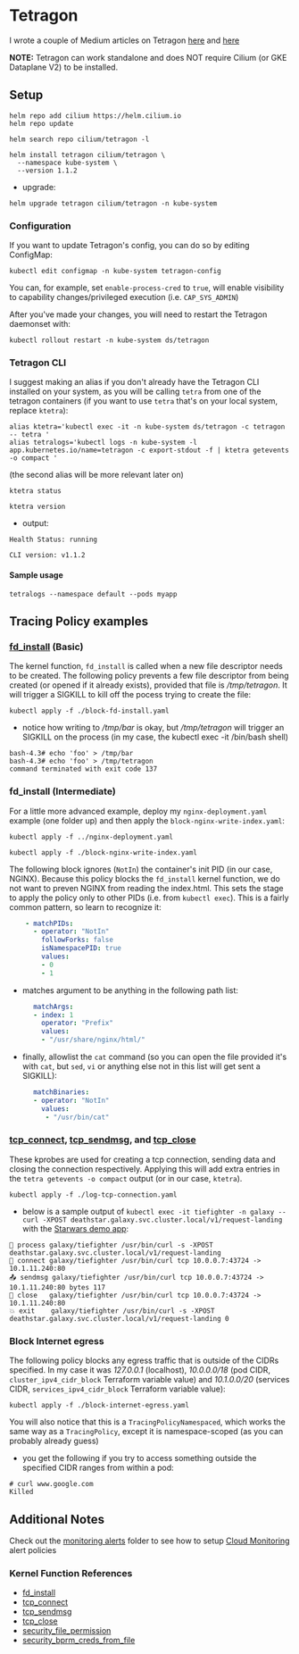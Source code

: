 # Tetragon

I wrote a couple of Medium articles on Tetragon [here](https://medium.com/@glen.yu/getting-started-with-tetragon-on-gke-2c11549720b0) and [here](https://medium.com/google-cloud/google-cloud-logging-and-cloud-monitoring-example-with-tetragon-5eb2012066d4)

**NOTE:** Tetragon can work standalone and does NOT require Cilium (or GKE Dataplane V2) to be installed.


## Setup
```console
helm repo add cilium https://helm.cilium.io
helm repo update

helm search repo cilium/tetragon -l

helm install tetragon cilium/tetragon \
  --namespace kube-system \
  --version 1.1.2
```

- upgrade:
```console
helm upgrade tetragon cilium/tetragon -n kube-system
```

### Configuration
If you want to update Tetragon's config, you can do so by editing ConfigMap:
```console
kubectl edit configmap -n kube-system tetragon-config
```
You can, for example, set `enable-process-cred` to `true`, will enable visibility to capability changes/privileged execution (i.e. `CAP_SYS_ADMIN`)

After you've made your changes, you will need to restart the Tetragon daemonset with:
```console
kubectl rollout restart -n kube-system ds/tetragon
```

### Tetragon CLI
I suggest making an alias if you don't already have the Tetragon CLI installed on your system, as you will be calling `tetra` from one of the tetragon containers (if you want to use `tetra` that's on your local system, replace `ktetra`):

```console
alias ktetra='kubectl exec -it -n kube-system ds/tetragon -c tetragon -- tetra '
alias tetralogs='kubectl logs -n kube-system -l app.kubernetes.io/name=tetragon -c export-stdout -f | ktetra getevents -o compact '
```
(the second alias will be more relevant later on)


```console
ktetra status

ktetra version
```

- output:
```
Health Status: running

CLI version: v1.1.2
```

#### Sample usage
```console
tetralogs --namespace default --pods myapp
```


## Tracing Policy examples

### [fd_install](https://elixir.bootlin.com/linux/v6.6.7/source/fs/file.c#L602) (Basic)
The kernel function, `fd_install` is called when a new file descriptor needs to be created.  The following policy prevents a few file descriptor from being created (or opened if it already exists), provided that file is */tmp/tetragon*.  It will trigger a SIGKILL to kill off the pocess trying to create the file:
```console
kubectl apply -f ./block-fd-install.yaml
```

- notice how writing to */tmp/bar* is okay, but */tmp/tetragon* will trigger an SIGKILL on the process (in my case, the kubectl exec -it /bin/bash shell)
```
bash-4.3# echo 'foo' > /tmp/bar
bash-4.3# echo 'foo' > /tmp/tetragon
command terminated with exit code 137
```

### fd_install (Intermediate)
For a little more advanced example, deploy my `nginx-deployment.yaml` example (one folder up) and then apply the `block-nginx-write-index.yaml`:
```console
kubectl apply -f ../nginx-deployment.yaml

kubectl apply -f ./block-nginx-write-index.yaml
```

The following block ignores (`NotIn`) the container's init PID (in our case, NGINX).  Because this policy blocks the `fd_install` kernel function, we do not want to preven NGINX from reading the index.html.  This sets the stage to apply the policy only to other PIDs (i.e. from `kubectl exec`).  This is a fairly common pattern, so learn to recognize it:
```yaml
    - matchPIDs:
      - operator: "NotIn"
        followForks: false
        isNamespacePID: true
        values:
        - 0
        - 1
```

- matches argument to be anything in the following path list:
```yaml
      matchArgs:
      - index: 1
        operator: "Prefix"
        values:
        - "/usr/share/nginx/html/"
```

- finally, allowlist the `cat` command (so you can open the file provided it's with `cat`, but `sed`, `vi` or anything else not in this list will get sent a SIGKILL):
```yaml
      matchBinaries:
      - operator: "NotIn"
        values:
         - "/usr/bin/cat"
```


### [tcp_connect](https://elixir.bootlin.com/linux/v6.6.7/source/net/ipv4/tcp_output.c#L3946), [tcp_sendmsg](https://elixir.bootlin.com/linux/v6.6.7/source/net/ipv4/tcp.c#L1335), and [tcp_close](https://elixir.bootlin.com/linux/v6.6.7/source/net/ipv4/tcp.c#L2918)
These kprobes are used for creating a tcp connection, sending data and closing the connection respectively.  Applying this will add extra entries in the `tetra getevents -o compact` output (or in our case, `ktetra`).

```console
kubectl apply -f ./log-tcp-connection.yaml
```

- below is a sample output of `kubectl exec -it tiefighter -n galaxy -- curl -XPOST deathstar.galaxy.svc.cluster.local/v1/request-landing` with the [Starwars demo app](../cilium/starwars-demo/http-sw-app.yaml):
```
🚀 process galaxy/tiefighter /usr/bin/curl -s -XPOST deathstar.galaxy.svc.cluster.local/v1/request-landing
🔌 connect galaxy/tiefighter /usr/bin/curl tcp 10.0.0.7:43724 -> 10.1.11.240:80
📤 sendmsg galaxy/tiefighter /usr/bin/curl tcp 10.0.0.7:43724 -> 10.1.11.240:80 bytes 117
🧹 close   galaxy/tiefighter /usr/bin/curl tcp 10.0.0.7:43724 -> 10.1.11.240:80
💥 exit    galaxy/tiefighter /usr/bin/curl -s -XPOST deathstar.galaxy.svc.cluster.local/v1/request-landing 0
```

### Block Internet egress
The following policy blocks any egress traffic that is outside of the CIDRs specified.  In my case it was *127.0.0.1* (localhost), *10.0.0.0/18* (pod CIDR, `cluster_ipv4_cidr_block` Terraform variable value) and *10.1.0.0/20* (services CIDR, `services_ipv4_cidr_block` Terraform variable value):
```console
kubectl apply -f ./block-internet-egress.yaml
```

You will also notice that this is a `TracingPolicyNamespaced`, which works the same way as a `TracingPolicy`, except it is namespace-scoped (as you can probably already guess)

- you get the following if you try to access something outside the specified CIDR ranges from within a pod:
```
# curl www.google.com
Killed
```


## Additional Notes
Check out the [monitoring alerts](./monitoring-alerts/) folder to see how to setup [Cloud Monitoring](https://cloud.google.com/monitoring) alert policies

### Kernel Function References
- [fd_install](https://elixir.bootlin.com/linux/v6.6.7/source/fs/file.c#L602)
- [tcp_connect](https://elixir.bootlin.com/linux/v6.6.7/source/net/ipv4/tcp_output.c#L3946)
- [tcp_sendmsg](https://elixir.bootlin.com/linux/v6.6.7/source/net/ipv4/tcp.c#L1335)
- [tcp_close](https://elixir.bootlin.com/linux/v6.6.7/source/net/ipv4/tcp.c#L2918)
- [security_file_permission](https://elixir.bootlin.com/linux/v6.6.7/source/security/security.c#L2581)
- [security_bprm_creds_from_file](https://elixir.bootlin.com/linux/v6.6.7/source/security/security.c#L1082)
